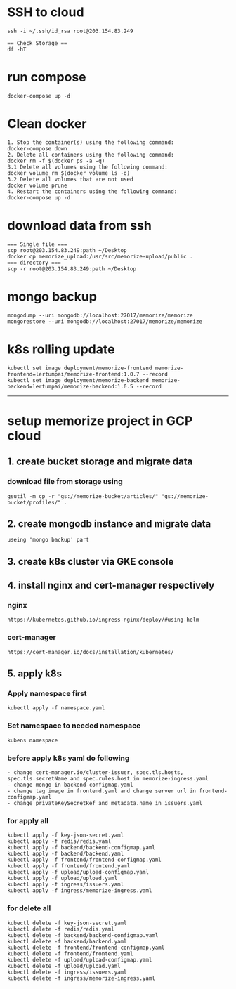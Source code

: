 # SSH to cloud
```
ssh -i ~/.ssh/id_rsa root@203.154.83.249

== Check Storage ==
df -hT
```

# run compose
```
docker-compose up -d
```

# Clean docker
```
1. Stop the container(s) using the following command:
docker-compose down
2. Delete all containers using the following command:
docker rm -f $(docker ps -a -q)
3.1 Delete all volumes using the following command:
docker volume rm $(docker volume ls -q)
3.2 Delete all volumes that are not used
docker volume prune
4. Restart the containers using the following command:
docker-compose up -d
```

# download data from ssh
```
=== Single file ===
scp root@203.154.83.249:path ~/Desktop
docker cp memorize_upload:/usr/src/memorize-upload/public .
=== directory ===
scp -r root@203.154.83.249:path ~/Desktop
```

# mongo backup
```
mongodump --uri mongodb://localhost:27017/memorize/memorize
mongorestore --uri mongodb://localhost:27017/memorize/memorize
```

# k8s rolling update
```
kubectl set image deployment/memorize-frontend memorize-frontend=lertumpai/memorize-frontend:1.0.7 --record
kubectl set image deployment/memorize-backend memorize-backend=lertumpai/memorize-backend:1.0.5 --record
```

---


# setup memorize project in GCP cloud

## 1. create bucket storage and migrate data
### download file from storage using
```
gsutil -m cp -r "gs://memorize-bucket/articles/" "gs://memorize-bucket/profiles/" .
```

## 2. create mongodb instance and migrate data
```
useing 'mongo backup' part
```

## 3. create k8s cluster via GKE console

## 4. install nginx and cert-manager respectively
### nginx
```
https://kubernetes.github.io/ingress-nginx/deploy/#using-helm
```
### cert-manager
```
https://cert-manager.io/docs/installation/kubernetes/
```

## 5. apply k8s
### Apply namespace first
```
kubectl apply -f namespace.yaml
```

### Set namespace to needed namespace
```
kubens namespace
```

### before apply k8s yaml do following
```
- change cert-manager.io/cluster-issuer, spec.tls.hosts, spec.tls.secretName and spec.rules.host in memorize-ingress.yaml
- change mongo in backend-configmap.yaml
- change tag image in frontend.yaml and change server url in frontend-configmap.yaml
- change privateKeySecretRef and metadata.name in issuers.yaml
```

### for apply all
```
kubectl apply -f key-json-secret.yaml
kubectl apply -f redis/redis.yaml
kubectl apply -f backend/backend-configmap.yaml
kubectl apply -f backend/backend.yaml
kubectl apply -f frontend/frontend-configmap.yaml
kubectl apply -f frontend/frontend.yaml
kubectl apply -f upload/upload-configmap.yaml
kubectl apply -f upload/upload.yaml
kubectl apply -f ingress/issuers.yaml
kubectl apply -f ingress/memorize-ingress.yaml
```

### for delete all
```
kubectl delete -f key-json-secret.yaml
kubectl delete -f redis/redis.yaml
kubectl delete -f backend/backend-configmap.yaml
kubectl delete -f backend/backend.yaml
kubectl delete -f frontend/frontend-configmap.yaml
kubectl delete -f frontend/frontend.yaml
kubectl delete -f upload/upload-configmap.yaml
kubectl delete -f upload/upload.yaml
kubectl delete -f ingress/issuers.yaml
kubectl delete -f ingress/memorize-ingress.yaml
```
